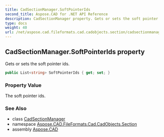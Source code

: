 ```yaml
---
title: CadSectionManager.SoftPointerIds
second_title: Aspose.CAD for .NET API Reference
description: CadSectionManager property. Gets or sets the soft pointer ids
type: docs
weight: 40
url: /net/aspose.cad.fileformats.cad.cadobjects.section/cadsectionmanager/softpointerids/
---
```

## CadSectionManager.SoftPointerIds property

Gets or sets the soft pointer ids.

```csharp
public List<string> SoftPointerIds { get; set; }
```

### Property Value

The soft pointer ids.

### See Also

* class [CadSectionManager](../)
* namespace [Aspose.CAD.FileFormats.Cad.CadObjects.Section](../../cadsectionmanager/)
* assembly [Aspose.CAD](../../../)


